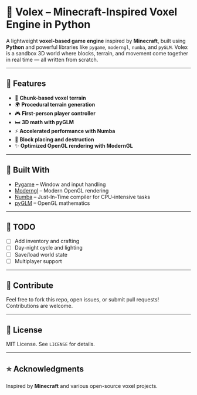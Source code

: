 # 🧱 Volex – Minecraft-Inspired Voxel Engine in Python

A lightweight **voxel-based game engine** inspired by **Minecraft**, built using **Python** and powerful libraries like `pygame`, `moderngl`, `numba`, and `pyGLM`. Volex is a sandbox 3D world where blocks, terrain, and movement come together in real time — all written from scratch.

---

## 🚀 Features

- 🔲 **Chunk-based voxel terrain**
- 🌍 **Procedural terrain generation**
- 🎮 **First-person player controller**
- 🛏️ **3D math with pyGLM**
- ⚡ **Accelerated performance with Numba**
- 🧱 **Block placing and destruction**
- ✨ **Optimized OpenGL rendering with ModernGL**

---

## 🧰 Built With

- [Pygame](https://www.pygame.org/) – Window and input handling  
- [Moderngl](https://moderngl.readthedocs.io/en/latest/) – Modern OpenGL rendering  
- [Numba](https://numba.pydata.org/) – Just-In-Time compiler for CPU-intensive tasks  
- [pyGLM](https://github.com/Zuzu-Typ/PyGLM) – OpenGL mathematics  

---

## 📌 TODO

- [ ] Add inventory and crafting
- [ ] Day-night cycle and lighting
- [ ] Save/load world state
- [ ] Multiplayer support

---

## 💬 Contribute

Feel free to fork this repo, open issues, or submit pull requests! Contributions are welcome.

---

## 📜 License

MIT License. See `LICENSE` for details.

---

## ⭐ Acknowledgments

Inspired by **Minecraft** and various open-source voxel projects.
